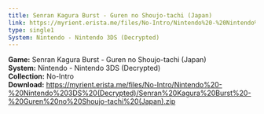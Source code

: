 ```yaml
---
title: Senran Kagura Burst - Guren no Shoujo-tachi (Japan)
link: https://myrient.erista.me/files/No-Intro/Nintendo%20-%20Nintendo%203DS%20(Decrypted)/Senran%20Kagura%20Burst%20-%20Guren%20no%20Shoujo-tachi%20(Japan).zip
type: single1
System: Nintendo - Nintendo 3DS (Decrypted)
---
```

<b>Game:</b> Senran Kagura Burst - Guren no Shoujo-tachi (Japan)<br>
<b>System:</b> Nintendo - Nintendo 3DS (Decrypted)<br>
<b>Collection:</b> No-Intro<br>
<b>Download:</b> https://myrient.erista.me/files/No-Intro/Nintendo%20-%20Nintendo%203DS%20(Decrypted)/Senran%20Kagura%20Burst%20-%20Guren%20no%20Shoujo-tachi%20(Japan).zip